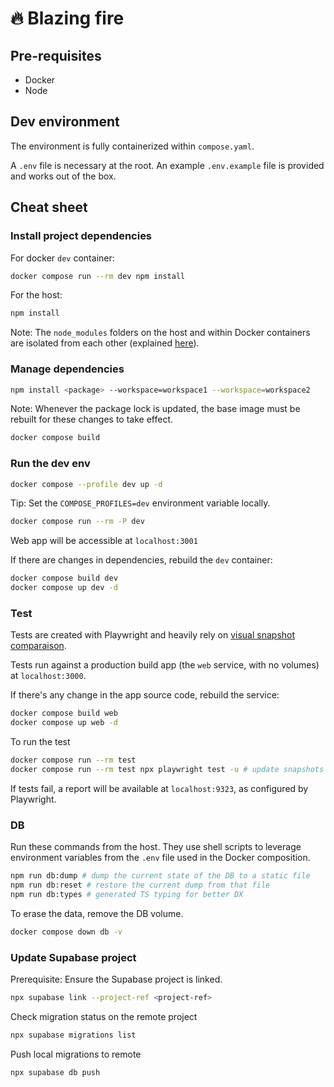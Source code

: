 # :fire: Blazing fire

## Pre-requisites

- Docker
- Node

## Dev environment

The environment is fully containerized within `compose.yaml`.

A `.env` file is necessary at the root. An example `.env.example` file is provided and works out of the box.

## Cheat sheet

### Install project dependencies

For docker `dev` container:

```bash
docker compose run --rm dev npm install
```

For the host:

```bash
npm install
```

Note: The `node_modules` folders on the host and within Docker containers are isolated from each other (explained [here](docs/local-environment.md)).

### Manage dependencies

```bash
npm install <package> --workspace=workspace1 --workspace=workspace2
```

Note: Whenever the package lock is updated, the base image must be rebuilt for these changes to take effect.

```bash
docker compose build
```

### Run the dev env

```bash
docker compose --profile dev up -d
```

Tip: Set the `COMPOSE_PROFILES=dev` environment variable locally.

```bash
docker compose run --rm -P dev
```

Web app will be accessible at `localhost:3001`

If there are changes in dependencies, rebuild the `dev` container:

```bash
docker compose build dev
docker compose up dev -d
```

### Test

Tests are created with Playwright and heavily rely on [visual snapshot comparaison](https://playwright.dev/docs/test-snapshots).

Tests run against a production build app (the `web` service, with no volumes) at `localhost:3000`.

If there's any change in the app source code, rebuild the service:

```bash
docker compose build web
docker compose up web -d
```

To run the test

```bash
docker compose run --rm test
docker compose run --rm test npx playwright test -u # update snapshots
```

If tests fail, a report will be available at `localhost:9323`, as configured by Playwright.

### DB

Run these commands from the host. They use shell scripts to leverage environment variables from the `.env` file used in the Docker composition.

```bash
npm run db:dump # dump the current state of the DB to a static file
npm run db:reset # restore the current dump from that file
npm run db:types # generated TS typing for better DX
```

To erase the data, remove the DB volume.

```bash
docker compose down db -v
```

### Update Supabase project

Prerequisite: Ensure the Supabase project is linked.

```bash
npx supabase link --project-ref <project-ref>
```

Check migration status on the remote project

```bash
npx supabase migrations list
```

Push local migrations to remote

```bash
npx supabase db push
```

